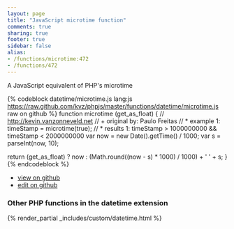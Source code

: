 ```yaml
---
layout: page
title: "JavaScript microtime function"
comments: true
sharing: true
footer: true
sidebar: false
alias:
- /functions/microtime:472
- /functions/472
---
```

<!-- Generated by Rakefile:build -->
A JavaScript equivalent of PHP's microtime

{% codeblock datetime/microtime.js lang:js https://raw.github.com/kvz/phpjs/master/functions/datetime/microtime.js raw on github %}
function microtime (get_as_float) {
  // http://kevin.vanzonneveld.net
  // +   original by: Paulo Freitas
  // *     example 1: timeStamp = microtime(true);
  // *     results 1: timeStamp > 1000000000 && timeStamp < 2000000000
  var now = new Date().getTime() / 1000;
  var s = parseInt(now, 10);

  return (get_as_float) ? now : (Math.round((now - s) * 1000) / 1000) + ' ' + s;
}
{% endcodeblock %}

 - [view on github](https://github.com/kvz/phpjs/blob/master/functions/datetime/microtime.js)
 - [edit on github](https://github.com/kvz/phpjs/edit/master/functions/datetime/microtime.js)


### Other PHP functions in the datetime extension
{% render_partial _includes/custom/datetime.html %}

